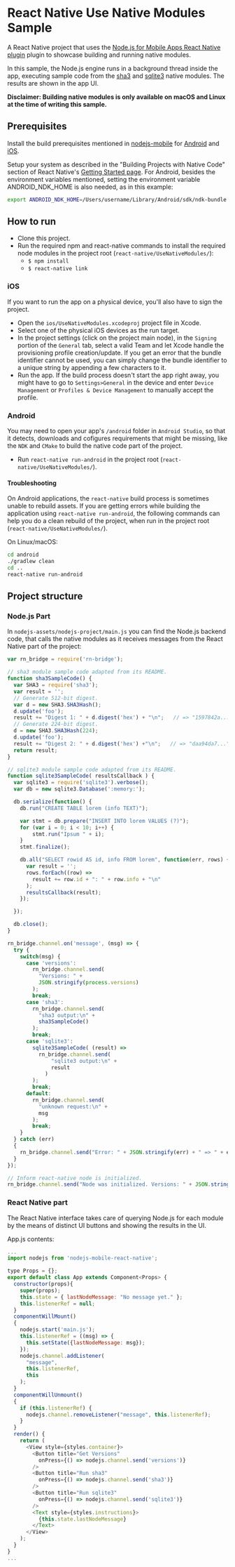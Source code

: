 # React Native Use Native Modules Sample

A React Native project that uses the [Node.js for Mobile Apps React Native plugin]( https://github.com/janeasystems/nodejs-mobile-react-native) plugin to showcase building and running native modules.

In this sample, the Node.js engine runs in a background thread inside the app, executing sample code from the [sha3](https://www.npmjs.com/package/sha3) and [sqlite3](https://www.npmjs.com/package/sqlite3) native modules. The results are shown in the app UI.

**Disclaimer: Building native modules is only available on macOS and Linux at the time of writing this sample.**

## Prerequisites

Install the build prerequisites mentioned in [nodejs-mobile](https://github.com/janeasystems/nodejs-mobile) for [Android](https://github.com/janeasystems/nodejs-mobile#prerequisites-to-build-the-android-library-on-linux-ubuntudebian) and [iOS](https://github.com/janeasystems/nodejs-mobile#prerequisites-to-build-the-ios-framework-library-on-macos).

Setup your system as described in the "Building Projects with Native Code" section of React Native's [Getting Started page](https://facebook.github.io/react-native/docs/getting-started.html).
For Android, besides the environment variables mentioned, setting the environment variable ANDROID_NDK_HOME is also needed, as in this example:
```sh
export ANDROID_NDK_HOME=/Users/username/Library/Android/sdk/ndk-bundle
```

## How to run
  - Clone this project.
  - Run the required npm and react-native commands to install the required node modules in the project root (`react-native/UseNativeModules/`):
    - `$ npm install`
    - `$ react-native link`

### iOS

If you want to run the app on a physical device, you'll also have to sign the project.

 - Open the `ios/UseNativeModules.xcodeproj` project file in Xcode.
 - Select one of the physical iOS devices as the run target.
 - In the project settings (click on the project main node), in the `Signing` portion of the `General` tab, select a valid Team and let Xcode handle the provisioning profile creation/update. If you get an error that the bundle identifier cannot be used, you can simply change the bundle identifier to a unique string by appending a few characters to it.
 - Run the app. If the build process doesn't start the app right away, you might have to go to `Settings>General` in the device and enter `Device Management` or `Profiles & Device Management` to manually accept the profile.


### Android

You may need to open your app's `/android` folder in `Android Studio`, so that it detects, downloads and cofigures requirements that might be missing, like the `NDK` and `CMake` to build the native code part of the project.

- Run `react-native run-android` in the project root (`react-native/UseNativeModules/`).

#### Troubleshooting
On Android applications, the `react-native` build process is sometimes unable to rebuild assets.
If you are getting errors while building the application using `react-native run-android`, the following commands can help you do a clean rebuild of the project, when run in the project root (`react-native/UseNativeModules/`).

On Linux/macOS:
```sh
cd android
./gradlew clean
cd ..
react-native run-android
```

## Project structure

### Node.js Part

In `nodejs-assets/nodejs-project/main.js` you can find the Node.js backend code, that calls the native modules as it receives messages from the React Native part of the project:

```js
var rn_bridge = require('rn-bridge');

// sha3 module sample code adapted from its README.
function sha3SampleCode() {
  var SHA3 = require('sha3');
  var result = '';
  // Generate 512-bit digest.
  var d = new SHA3.SHA3Hash();
  d.update('foo');
  result += "Digest 1: " + d.digest('hex') + "\n";   // => "1597842a..."
  // Generate 224-bit digest.
  d = new SHA3.SHA3Hash(224);
  d.update('foo');
  result += "Digest 2: " + d.digest('hex') +"\n";   // => "daa94da7..."
  return result;
}

// sqlite3 module sample code adapted from its README.
function sqlite3SampleCode( resultsCallback ) {
  var sqlite3 = require('sqlite3').verbose();
  var db = new sqlite3.Database(':memory:');

  db.serialize(function() {
    db.run("CREATE TABLE lorem (info TEXT)");

    var stmt = db.prepare("INSERT INTO lorem VALUES (?)");
    for (var i = 0; i < 10; i++) {
        stmt.run("Ipsum " + i);
    }
    stmt.finalize();

    db.all("SELECT rowid AS id, info FROM lorem", function(err, rows) {
      var result = '';
      rows.forEach((row) =>
        result += row.id + ": " + row.info + "\n"
      );
      resultsCallback(result);
    });

  });

  db.close();
}

rn_bridge.channel.on('message', (msg) => {
  try {
    switch(msg) {
      case 'versions':
        rn_bridge.channel.send(
          "Versions: " +
          JSON.stringify(process.versions)
        );
        break;
      case 'sha3':
        rn_bridge.channel.send(
          "sha3 output:\n" +
          sha3SampleCode()
        );
        break;
      case 'sqlite3':
        sqlite3SampleCode( (result) =>
          rn_bridge.channel.send(
              "sqlite3 output:\n" +
              result
            )
        );
        break;
      default:
        rn_bridge.channel.send(
          "unknown request:\n" +
          msg
        );
        break;
    }
  } catch (err)
  {
    rn_bridge.channel.send("Error: " + JSON.stringify(err) + " => " + err.stack );
  }
});

// Inform react-native node is initialized.
rn_bridge.channel.send("Node was initialized. Versions: " + JSON.stringify(process.versions));
```

### React Native part

The React Native interface takes care of querying Node.js for each module by the means of distinct UI buttons and showing the results in the UI.

App.js contents:
```js
...
import nodejs from 'nodejs-mobile-react-native';

type Props = {};
export default class App extends Component<Props> {
  constructor(props){
    super(props);
    this.state = { lastNodeMessage: "No message yet." };
    this.listenerRef = null;
  }
  componentWillMount()
  {
    nodejs.start('main.js');
    this.listenerRef = ((msg) => {
      this.setState({lastNodeMessage: msg});
    });
    nodejs.channel.addListener(
      "message",
      this.listenerRef,
      this 
    );
  }
  componentWillUnmount()
  {
    if (this.listenerRef) {
      nodejs.channel.removeListener("message", this.listenerRef);
    }
  }
  render() {
    return (
      <View style={styles.container}>
        <Button title="Get Versions"
          onPress={() => nodejs.channel.send('versions')}
        />
        <Button title="Run sha3"
          onPress={() => nodejs.channel.send('sha3')}
        />
        <Button title="Run sqlite3"
          onPress={() => nodejs.channel.send('sqlite3')}
        />
        <Text style={styles.instructions}>
          {this.state.lastNodeMessage}
        </Text>
      </View>
    );
  }
}
...
```
